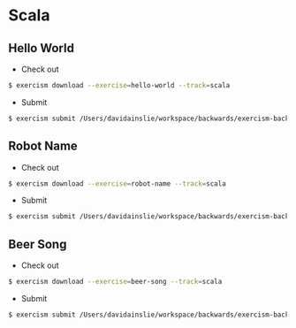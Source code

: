 # Scala

## Hello World

- Check out

```bash
$ exercism download --exercise=hello-world --track=scala
```

- Submit

```bash
$ exercism submit /Users/davidainslie/workspace/backwards/exercism-backwards/scala/hello-world/src/main/scala/HelloWorld.scala /Users/davidainslie/workspace/backwards/exercism-backwards/scala/hello-world/src/test/scala/HelloWorldTest.scala
```

## Robot Name

- Check out

```bash
$ exercism download --exercise=robot-name --track=scala
```

- Submit

```bash
$ exercism submit /Users/davidainslie/workspace/backwards/exercism-backwards/scala/robot-name/src/main/scala/Robot.scala /Users/davidainslie/workspace/backwards/exercism-backwards/scala/robot-name/src/test/scala/RobotNameTest.scala
```

## Beer Song

- Check out

```bash
$ exercism download --exercise=beer-song --track=scala
```

- Submit

```bash
$ exercism submit /Users/davidainslie/workspace/backwards/exercism-backwards/scala/beer-song/src/main/scala/BeerSong.scala /Users/davidainslie/workspace/backwards/exercism-backwards/scala/beer-song/src/test/scala/BeerSongTest.scala
```